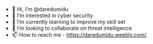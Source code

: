 - 👋 Hi, I’m @daredumidu
- 👀 I’m interested in cyber security
- 🌱 I’m currently learning to improve my skill set
- 💞️ I’m looking to collaborate on threat intelligence 
- 📫 How to reach me - https://daredumidu.weebly.com/

<!---
daredumidu/daredumidu is a ✨ special ✨ repository because its `README.md` (this file) appears on your GitHub profile.
You can click the Preview link to take a look at your changes.
--->
